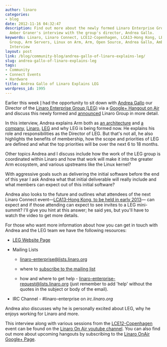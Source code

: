```yaml
---
author: linaro
categories:
- blog
date: 2012-11-16 04:32:47
description: Find out more about the newly formed Linaro Enterprise Group (LEG) from
  Amber Graner's interview with the group's director, Andrea Gallo.
keywords: Linaro, Linaro Connect, LCE12-Copenhagen, LCA13-Hong Kong, LEG, Linaro Enterprise
  Group, Arm Servers, Linux on Arm, Arm, Open Source, Andrea Gallo, Amber Graner,
  Interview
layout: post
link: /blog/community-blog/andrea-gallo-of-linaro-explains-leg/
slug: andrea-gallo-of-linaro-explains-leg
tags:
- Community
- Connect Events
- Hardware
title: Andrea Gallo of Linaro Explains LEG
wordpress_id: 1995
---
```


Earlier this week [I](/about/) had the opportunity to sit down with [Andrea Gallo](/about/) our Director of the [Linaro Enterprise Group (LEG)](/engineering/groups/ldcg/) via a [Google+ Hangout on Air](http://www.youtube.com/user/LinaroOnAir) and discuss this newly formed and [announced](/news/industry-leaders-collaborate-to-accelerate-software-ecosystem-for-arm-servers-and-join-linaro/) Linaro Group in more detail.



In this interview, Andrea explains Arm both as [an architecture](http://en.wikipedia.org/wiki/Arm_architecture) and [a company](http://www.arm.com/about/index.php), [Linaro](/), [LEG](/engineering/groups/ldcg/) and why LEG is being formed now. He explains his role and responsibilities as the Director of LEG. But that's not all, he also highlights the benefits of membership, how the scope and priorities of LEG are defined and what the top priorities will be over the next 6 to 18 months.

Other topics Andrea and I discuss include how the work of the LEG group is coordinated within Linaro and how that work will make it into the greater Arm ecosystem, and various upstreams like the Linux kernel?

With aggressive goals such as delivering the initial software before the end of this year I ask Andrea what that initial deliverable will really include and what members can expect out of this initial software?

Andrea also looks to the future and outlines what attendees of the next Linaro Connect event—[LCA13-Hong Kong, to be held in early 2013](http://connect.linaro.org/lca13/)— can expect and if those attending can expect to see invites to a LEG mini-summit? I'll give you hint at this answer; he said yes, but you'll have to watch the video to get more details.

For those who want more information about how you can get in touch with Andrea and the LEG team we have the following resources:

  * [LEG Website Page](/engineering/groups/ldcg/)
  
  * Mailing Lists

    * [linaro-enterprise@lists.linaro.org ](mailto:linaro-enterprise@lists.linaro.org)


    * where to [subscribe to the mailing list](http://lists.linaro.org/mailman/listinfo/linaro-enterprise)


    * how and where to get help - [linaro-enterprise-request@lists.linaro.org](mailto:linaro-enterprise-request@lists.linaro.org) (just remember to add 'help' without the quotes in the subject or body of the email).

  * IRC Channel - #linaro-enterprise on _irc.linaro.org_


Andrea also discusses why he is personally excited about LEG, why he enjoys working for Linaro and more.

This interview along with various sessions from the [LCE12-Copenhagen](/blog/summary-of-the-android-mini-summit-at-connect-copenhagen-2012/) event can be found on the [Linaro On Air youtube channel](http://www.youtube.com/user/LinaroOnAir). You can also find out more about upcoming hangouts by subscribing to the [Linaro OnAir Google+ Page](https://plus.google.com/u/0/116754366033915823792/posts).